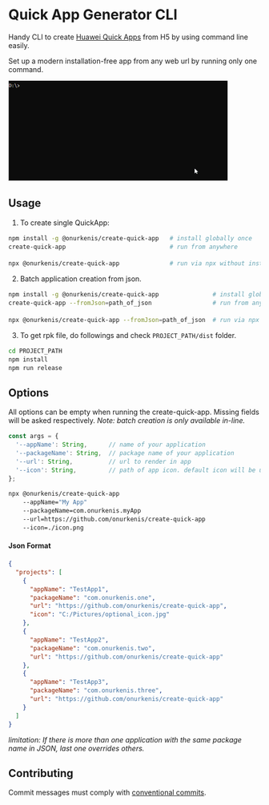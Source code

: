# Quick App Generator CLI

Handy CLI to create [Huawei Quick Apps](https://developer.huawei.com/consumer/en/quickApp) from H5 by using command line easily.

Set up a modern installation-free app from any web url by running only one command.

![Create Quick App](demo/create-quick-app.gif)

## Usage

1. To create single QuickApp:

```sh
npm install -g @onurkenis/create-quick-app   # install globally once
create-quick-app                             # run from anywhere

npx @onurkenis/create-quick-app              # run via npx without installing
```

2. Batch application creation from json.

```sh
npm install -g @onurkenis/create-quick-app               # install globally once
create-quick-app --fromJson=path_of_json                 # run from anywhere

npx @onurkenis/create-quick-app --fromJson=path_of_json  # run via npx without installing 
```

3. To get rpk file, do followings and check `PROJECT_PATH/dist` folder.

```sh
cd PROJECT_PATH
npm install
npm run release
```

## Options

All options can be empty when running the create-quick-app. Missing fields will be asked respectively.
_Note: batch creation is only available in-line._

```js
const args = {
  '--appName': String,      // name of your application
  '--packageName': String,  // package name of your application
  '--url': String,          // url to render in app
  '--icon': String,         // path of app icon. default icon will be used if this field is empty
};
```

```sh
npx @onurkenis/create-quick-app
    --appName="My App"
    --packageName=com.onurkenis.myApp
    --url=https://github.com/onurkenis/create-quick-app
    --icon=./icon.png
```

#### Json Format

```json
{
  "projects": [
    {
      "appName": "TestApp1",
      "packageName": "com.onurkenis.one",
      "url": "https://github.com/onurkenis/create-quick-app",
      "icon": "C:/Pictures/optional_icon.jpg"
    },
    {
      "appName": "TestApp2",
      "packageName": "com.onurkenis.two",
      "url": "https://github.com/onurkenis/create-quick-app"
    },
    {
      "appName": "TestApp3",
      "packageName": "com.onurkenis.three",
      "url": "https://github.com/onurkenis/create-quick-app"
    }
  ]
}
```
_limitation: If there is more than one application with the same package name in JSON, last one overrides others._


## Contributing

Commit messages must comply with [conventional commits](https://www.conventionalcommits.org).

